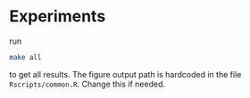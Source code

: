 # Experiments
run
```bash
make all
```
to get all results. 
The figure output path is hardcoded in the file `Rscripts/common.R`.
Change this if needed.
